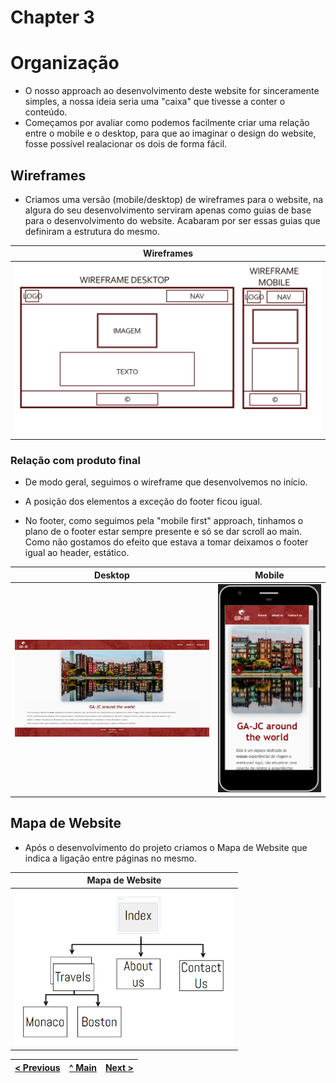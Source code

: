 # Chapter 3
# Organização

- O nosso approach ao desenvolvimento deste website for sinceramente simples, a nossa ideia seria uma "caixa" que tivesse a conter o conteúdo.
- Começamos por avaliar como podemos facilmente criar uma relação entre o mobile e o desktop, para que ao imaginar o design do website, fosse possível realacionar os dois de forma fácil.

## Wireframes

- Criamos uma versão (mobile/desktop) de wireframes para o website, na algura do seu desenvolvimento serviram apenas como guias de base para o desenvolvimento do website. Acabaram por ser essas guias que definiram a estrutura do mesmo.

| Wireframes |
|-------|
| <img src="docs-img/wireframes-red.png" alt="Wireframes" width="600" /> |

### Relação com produto final

- De modo geral, seguimos o wireframe que desenvolvemos no início.
- A posição dos elementos a exceção do footer ficou igual.

- No footer, como seguimos pela "mobile first" approach, tinhamos o plano de o footer estar sempre presente e só se dar scroll ao main. Como não gostamos do efeito que estava a tomar deixamos o footer igual ao header, estático.

| Desktop | Mobile |
|-------|-------|
| <img src="docs-img/index.png" alt="Desktop-index" width="600" /> | <img src="docs-img/mobile-index.png" alt="Mobile-index" width="300" /> |

## Mapa de Website

- Após o desenvolvimento do projeto criamos o Mapa de Website que indica a ligação entre páginas no mesmo.

| Mapa de Website |
|-------|
| <img src="docs-img/mapa-website.png" alt="Mapa de Website" width="350" /> |

| [< Previous](C2.md) | [^ Main](../README.md) | [Next >](C4.md) |
|:----------------------------------:|:----------------------------------:|:----------------------------------:|
